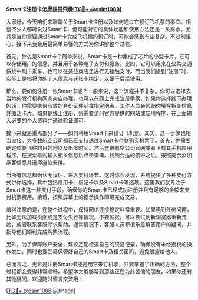 **Smart卡注册卡怎麽註冊飛機[[TG💪+ @esim1088](https://t.me/s/esim1088)]**

大家好，今天咱们来聊聊关于Smart卡注册以及如何通过它预订飞机票的事宜。相信不少人都听说过Smart卡，但可能对它的具体功能和使用方法还是一头雾水。尤其是当你需要通过Smart卡完成飞机票的预订时，可能会感到有些复杂。不过别担心，接下来我会用最简单易懂的方式为你讲解整个过程。

首先，什么是Smart卡？简单来说，Smart卡是一种集成了芯片的小型卡片，它可以存储用户的信息，并且用于各种电子支付和服务。比如，它可以用来在公共交通系统中刷卡乘车，也可以在某些商店里进行无接触支付。而当我们提到“注册”时，实际上是指将你的个人信息与这张卡绑定，以便于后续使用。

那么，要如何注册一张Smart卡呢？一般来说，这个流程并不复杂。你可以选择去当地的发行机构网点亲自办理，也可以在网上完成注册手续。如果你选择线下办理的话，你需要携带有效的身份证件前往指定地点。工作人员会帮助你填写相关信息并激活卡片。如果是线上注册，则需要访问官方提供的网站或应用程序，在上面输入必要的个人资料并通过验证即可。

接下来就是重点部分了——如何利用Smart卡来预订飞机票。其实，这一步骤也相当直接。大多数航空公司都已经支持通过Smart卡付款购买机票了。首先，你需要确定你要飞往的目的地以及出发时间。然后登录航空公司官网或者下载其手机应用程序，在搜索框内输入相关信息后点击查询。找到合适的航班之后，按照提示添加乘客信息并选择座位安排。

当所有信息都确认无误后，进入支付环节。这时你会发现，系统提供了多种支付方式供你选择，其中包括信用卡、借记卡以及Smart卡等选项。这里我们就专注于Smart卡这一种支付手段。确保你的Smart卡已经成功注册并且有足够的余额来支付机票费用。接着，按照屏幕上的指示操作即可完成交易。

值得注意的是，在整个过程中，保持网络连接稳定非常重要。如果遇到任何问题，比如无法加载页面或是支付失败等情况，不要慌张，可以尝试刷新浏览器重新开始，或者联系客服寻求帮助。通常情况下，客服人员都很乐意解答用户的疑问，并指导他们顺利完成购票流程。

另外，为了保障账户安全，建议定期检查自己的交易记录，确保没有未经授权的操作发生。同时也要妥善保管好自己的Smart卡及相关密码，避免泄露给他人。

总而言之，无论是注册Smart卡还是用它来订机票，只要掌握了正确的方法，整个过程都会变得非常顺畅。希望本文能够帮到那些正在为此苦恼的朋友。如果你还有其他疑问，欢迎随时留言交流哦！

[[TG💪+ @esim1088](https://t.me/s/esim1088) ![Image](https://i.postimg.cc/4NQfJmqS/Snipaste-2025-05-13-00-14-12.png)]